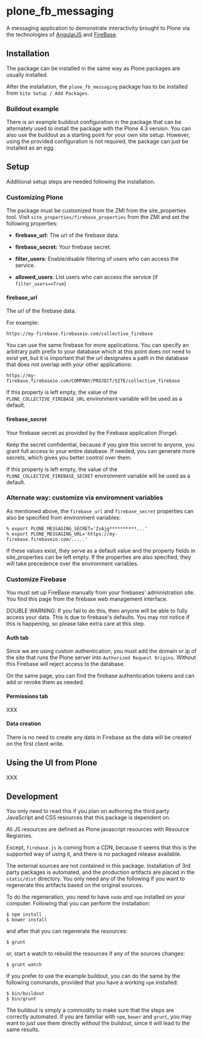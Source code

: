 
# plone_fb_messaging #

A messaging application to demonstrate interactivity brought to Plone via the technologies of [AngularJS](http://angularjs.org) and [FireBase](http://firebase.com).


## Installation ##

The package can be installed in the same way as Plone packages are usually installed.

After the installation, the `plone_fb_messaging` package has to be installed from `Site Setup / Add Packages`.


### Buildout example ###

There is an example buildout configuration in the package that can be alternately used to install the package with the Plone 4.3 version. You can also use the buildout as a starting point for your own site setup. However, using the provided configuration is not required, the package can just be installed as an egg.


## Setup ##

Additional setup steps are needed following the installation.


### Customizing Plone ###

The package must be customized from the ZMI from the site_properties tool. Visit `site_properties/firebase_properties` from the ZMI and set the following properties:

- **firebase_url:** The url of the firebase data.

- **firebase_secret:** Your firebase secret.

- **filter_users**: Enable/disable filtering of users who can access the service.

- **allowed_users**: List users who can access the service (if `filter_users==True`)


#### firebase_url

The url of the firebase data.

For example:

    https://my-firebase.firebaseio.com/collective_firebase


You can use the same firebase for more applications. You can specify an arbitrary path prefix to your database which at this point does not need to exist yet, but it is important that the url designates a path in the database that does not overlap with your other applications:

    https://my-firebase.firebaseio.com/COMPANY/PROJECT/SITE/collective_firebase

If this property is left empty, the value of the `PLONE_COLLECTIVE_FIREBASE_URL` environment variable will be used as a default.


#### firebase_secret

Your firebase secret as provided by the Firebase application (Forge).

Keep the secret confidential, because if you give this secret to anyone, you grant full access to your entire database. If needed, you can generate more secrets, which gives you better control over them.

If this property is left empty, the value of the `PLONE_COLLECTIVE_FIREBASE_SECRET` environment variable will be used as a default.


### Alternate way: customize via enviromnent variables ###

As mentioned above, the `firebase_url` and `firebase_secret` properties can also be specified from environment variables:

    % export PLONE_MESSAGING_SECRET='ZsAjg**********...'
    % export PLONE_MESSAGING_URL='https://my-firebase.firebaseio.com/.....'

If these values exist, they serve as a default value and the property fields in site_properties can be left empty. If the properties are also specified, they will take precedence over the environment variables.


### Customize Firebase ###

You must set up FireBase manually from your firebases' administration site. You find this page from the firebase web management interface.

DOUBLE WARNING: If you fail to do this, then anyone will be able to fully access your data. This is due to firebase's defaults. You may not notice if this is happening, so please take extra care at this step.


#### Auth tab

Since we are using custom authentication, you must add the domain or ip of the site that runs the Plone server into `Authorized Request Origins`. Without this Firebase will reject access to the database.

On the same page, you can find the firebase authentication tokens and can add or revoke them as needed.


#### Permissions tab

XXX
 


#### Data creation

There is no need to create any data in Firebase as the data will be created on the first client write.


## Using the UI from Plone ##

XXX


## Development ##

You only need to read this if you plan on authoring the third party JavaScript and CSS resources that this package is dependent on.

All JS resources are defined as Plone javascript resources with Resource Registries.

Except, `firebase.js` is coming from a CDN, because it seems that this is the supported way of using it, and there is no packaged release available.

The external sources are not contained in this package. Installation of 3rd party packages is automated, and the production artifacts are placed in the `static/dist` directory. You only need any of the following if you want to regenerate this artifacts based on the original sources.

To do the regeneration, you need to have `node` and `npm` installed on your computer. Following that you can perform the installation:

    $ npm install .
    $ bower install

and after that you can regenerate the resources:

    $ grunt

or, start a watch to rebuild the resources if any of the sources changes:

    $ grunt watch

If you prefer to use the example buildout, you can do the same by the following commands, provided that you have a working `npm` installed:

    $ bin/buildout
    $ bin/grunt

The buildout is simply a commodity to make sure that the steps are correctly automated. If you are familiar with `npm`, `bower` and `grunt`, you may want to just use them directly without the buildout, since it will lead to the same results.
